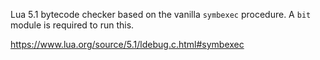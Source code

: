 Lua 5.1 bytecode checker based on the vanilla `symbexec` procedure. A `bit` module is required to run this.

https://www.lua.org/source/5.1/ldebug.c.html#symbexec
